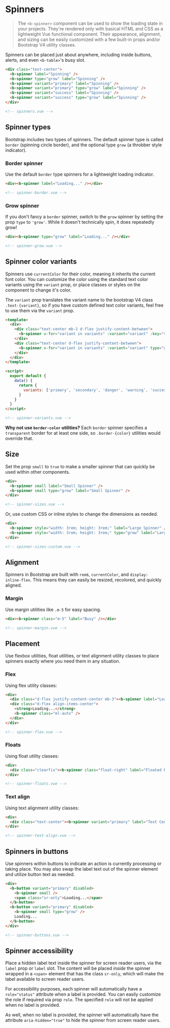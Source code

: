 # Spinners

> The `<b-spinner>` component can be used to show the loading state in your projects. They're
> rendered only with basical HTML and CSS as a lightweight Vue functional component. Their
> appearance, alignment, and sizing can be easily customized with a few built-in props and/or
> Bootstrap V4 utility classes.

Spinners can be placed just about anywhere, including inside buttons, alerts, and even `<b-table>`'s
busy slot.

```html
<div class="text-center">
  <b-spinner label="Spinning" />
  <b-spinner type="grow" label="Spinning" />
  <b-spinner variant="primary" label="Spinning" />
  <b-spinner variant="primary" type="grow" label="Spinning" />
  <b-spinner variant="success" label="Spinning" />
  <b-spinner variant="success" type="grow" label="Spinning" />
</div>

<!-- spinners.vue -->
```

## Spinner types

Bootstrap includes two types of spinners. The default spinner type is called `border` (spinning
circle border), and the optional type `grow` (a throbber style indicator).

### Border spinner

Use the default `border` type spinners for a lightweight loading indicator.

```html
<div><b-spinner label="Loading..." /></div>

<!-- spinner-border.vue -->
```

### Grow spinner

If you don't fancy a `border` spinner, switch to the `grow` spinner by setting the prop `type` to
`'grow'`. While it doesn't technically spin, it does repeatedly grow!

```html
<div><b-spinner type="grow" label="Loading..." /></div>

<!-- spinner-grow.vue -->
```

## Spinner color variants

Spinners use `currentColor` for their color, meaning it inherits the current font color. You can
customize the color using the standard text color variants using the `variant` prop, or place
classes or styles on the component to change it's color.

The `variant` prop translates the variant name to the bootstrap V4 class `.text-{variant}`, so if
you have custom defined text color variants, feel free to use them via the `variant` prop.

```html
<template>
  <div>
    <div class="text-center mb-2 d-flex justify-content-between">
      <b-spinner v-for="variant in variants" :variant="variant" :key="variant" />
    </div>
    <div class="text-center d-flex justify-content-between">
      <b-spinner v-for="variant in variants" :variant="variant" type="grow" :key="variant" />
    </div>
  </div>
</template>

<script>
  export default {
    data() {
      return {
        variants: ['primary', 'secondary', 'danger', 'warning', 'success', 'info', 'light', 'dark']
      }
    }
  }
</script>

<!-- spinner-variants.vue -->
```

**Why not use `border-color` utilities?** Each `border` spinner specifies a `transparent` border for
at least one side, so `.border-{color}` utilities would override that.

## Size

Set the prop `small` to `true` to make a smaller spinner that can quickly be used within other
components.

```html
<div>
  <b-spinner small label="Small Spinner" />
  <b-spinner small type="grow" label="Small Spinner" />
</div>

<!-- spinner-sizes.vue -->
```

Or, use custom CSS or inline styles to change the dimensions as needed.

```html
<div>
  <b-spinner style="width: 3rem; height: 3rem;" label="Large Spinner" />
  <b-spinner style="width: 3rem; height: 3rem;" type="grow" label="Large Spinner" />
</div>

<!-- spinner-sizes-custom.vue -->
```

## Alignment

Spinners in Bootstrap are built with `rem`s, `currentColor`, and `display: inline-flex`. This means
they can easily be resized, recolored, and quickly aligned.

### Margin

Use margin utilities like `.m-5` for easy spacing.

```html
<div><b-spinner class="m-5" label="Busy" /></div>

<!-- spinner-margin.vue -->
```

## Placement

Use flexbox utilities, float utilities, or text alignment utility classes to place spinners exactly
where you need them in any situation.

### Flex

Using flex utility classes:

```html
<div>
  <div class="d-flex justify-content-center mb-3"><b-spinner label="Loading..." /></div>
  <div class="d-flex align-items-center">
    <strong>Loading...</strong>
    <b-spinner class="ml-auto" />
  </div>
</div>

<!-- spinner-flex.vue -->
```

### Floats

Using float utility classes:

```html
<div>
  <div class="clearfix"><b-spinner class="float-right" label="Floated Right" /></div>
</div>

<!-- spinner-floats.vue -->
```

### Text align

Using text alignment utility classes:

```html
<div>
  <div class="text-center"><b-spinner variant="primary" label="Text Centered" /></div>
</div>

<!-- spinner-text-align.vue -->
```

## Spinners in buttons

Use spinners within buttons to indicate an action is currently processing or taking place. You may
also swap the label text out of the spinner element and utilize button text as needed.

```html
<div>
  <b-button variant="primary" disabled>
    <b-spinner small />
    <span class="sr-only">Loading...</span>
  </b-button>
  <b-button variant="primary" disabled>
    <b-spinner small type="grow" />
    Loading...
  </b-button>
</div>

<!-- spinner-buttons.vue -->
```

## Spinner accessibility

Place a hidden label text inside the spinner for screen reader users, via the `label` prop or
`label` slot. The content will be placed _inside_ the spinner wrapped in a `<span>` element that has
the class `sr-only`, which will make the label available to screen reader users.

For accessibility purposes, each spinner will automatically have a `role="status"` attribute when a
label is provided. You can easily customize the role if required via prop `role`. The specified
`role` will not be applied when no label is provided.

As well, when no label is provided, the spinner will automatically have the attribute
`aria-hidden="true"` to hide the spinner from screen reader users.
